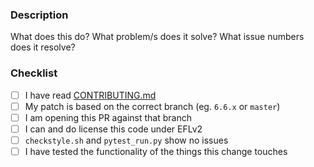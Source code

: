 ### Description
What does this do? What problem/s does it solve? What issue numbers does it
resolve?

### Checklist
- [ ] I have read [CONTRIBUTING.md](https://github.com/sopel-irc/sopel/blob/master/CONTRIBUTING.md)
- [ ] My patch is based on the correct branch (eg. `6.6.x` or `master`)
- [ ] I am opening this PR against that branch
- [ ] I can and do license this code under EFLv2
- [ ] `checkstyle.sh` and `pytest_run.py` show no issues
- [ ] I have tested the functionality of the things this change touches

